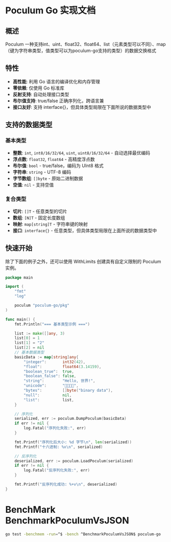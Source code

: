 # Poculum Go 实现文档

## 概述
Poculum 一种支持int、uint、float32、float64、list（元素类型可以不同）、map（键为字符串类型，值类型可以为poculum-go支持的类型）的数据交换格式

## 特性

- **高性能**: 利用 Go 语言的编译优化和内存管理
- **零依赖**: 仅使用 Go 标准库
- **反射支持**: 自动处理接口类型
- **布尔值支持**: true/false 正确序列化，跨语言兼
- **接口友好**: 支持 interface{}，但具体类型局限在下面所说的数据类型中

## 支持的数据类型

### 基本类型
- **整数**: `int`, `int8/16/32/64`, `uint`, `uint8/16/32/64` - 自动选择最优编码
- **浮点数**: `float32`, `float64` - 高精度浮点数
- **布尔值**: `bool` - true/false，编码为 UInt8 格式
- **字符串**: `string` - UTF-8 编码
- **字节数组**: `[]byte` - 原始二进制数据
- **空值**: `nil` - 支持空值

### 复合类型
- **切片**: `[]T` - 任意类型的切片
- **数组**: `[N]T` - 固定长度数组
- **映射**: `map[string]T` - 字符串键的映射
- **接口**: `interface{}` - 任意类型，但具体类型局限在上面所说的数据类型中

## 快速开始

除了下面的例子之外，还可以使用 WithLimits 创建具有自定义限制的 Poculum 实例。

```go
package main

import (
	"fmt"
	"log"

	poculum "poculum-go/pkg"
)

func main() {
	fmt.Println("=== 基本类型示例 ===")

	list := make([]any, 3)
	list[0] = 1
	list[1] = "2"
	list[2] = nil
	// 基本数据类型
	basicData := map[string]any{
		"integer":       int32(42),
		"float":         float64(3.14159),
		"boolean_true":  true,
		"boolean_false": false,
		"string":        "Hello, 世界!",
		"unicode":       "🌟✨🚀💫",
		"bytes":         []byte("binary data"),
		"null":          nil,
		"list":          list,
	}

	// 序列化
	serialized, err := poculum.DumpPoculum(basicData)
	if err != nil {
		log.Fatal("序列化失败:", err)
	}

	fmt.Printf("序列化后大小: %d 字节\n", len(serialized))
	fmt.Printf("十六进制: %x\n", serialized)

	// 反序列化
	deserialized, err := poculum.LoadPoculum(serialized)
	if err != nil {
		log.Fatal("反序列化失败:", err)
	}

	fmt.Printf("反序列化成功: %+v\n", deserialized)
}
```

# BenchMark BenchmarkPoculumVsJSON
```bash
go test -benchmem -run=^$ -bench ^BenchmarkPoculumVsJSON$ poculum-go
```